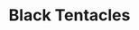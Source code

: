---
title: "Black Tentacles"
index:
  - black-tentacles
permalink: /spells/black-tentacles/
tags:
  - Spell
  - 4th Level
  - Conjuration
  - Damage
  - Bludgeoning
available_for:
  - Wizard
level: "4th Level"
school: "Conjuration"
range: "90 ft"
area: "20 ft"
shape: "Cube"
comp:
  - V
  - S
  - M
material: "a piece of tentacle from a giant octopus or a giant squid"
duration: "1 Minute"
concentration: true
attack: "DEX Save"
effect: "Bludgeoning"
description: |
  Squirming, ebony tentacles fill a 20-foot square on ground that you can see within range. For the duration, these tentacles turn the ground in the area into difficult terrain.

  When a creature enters the affected area for the first time on a turn or starts its turn there, the creature must succeed on a Dexterity saving throw or take 3d6 bludgeoning damage and be restrained by the tentacles until the spell ends. A creature that starts its turn in the area and is already restrained by the tentacles takes 3d6 bludgeoning damage.

  A creature restrained by the tentacles can use its action to make a Strength or Dexterity check (its choice) against your spell save DC. On a success, it frees itself.
excerpt: "Squirming, ebony tentacles fill a 20-foot square on ground that you can see within range."
source: "Basic Rules"
---